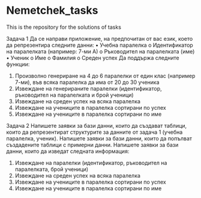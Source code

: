 # Nemetchek_tasks

This is the repository for the solutions of tasks

Задача 1
Да се направи приложение, на предпочитан от вас език, което да репрезентира следните данни:
•	Учебна паралелка
o	Идентификатор на паралелката (например: 7-ми А)
o	Ръководител на паралелката (име)
•	Ученик
o	Име
o	Фамилия
o	Среден успех
	Да поддържа следните функции:
1.	Произволно генериране на 4 до 6 паралелки от един клас (например 7-ми), във всяка паралелка да има от 20 до 30 ученика
2.	Извеждане на генерираните паралелки (идентификатор, ръководител на паралелката и брой ученици)
3.	Извеждане на среден успех на всяка паралелка
4.	Извеждане на учениците в паралелка сортирани по успех
5.	Извеждане на учениците в паралелка сортирани по име

Задача 2
Напишете заявки за бази данни, които да създават таблици, които да репрезентират структурите за данните от задача 1 (учебна паралелка, ученик).
	Напишете заявки за бази данни, които да попълват създадените таблици с примерни данни.
	Напишете заявки за бази данни, които да изведат следната информация:
1.	Извеждане на паралелки (идентификатор, ръководител на паралелката, брой ученици)
2.	Извеждане на среден успех на всяка паралелка
3.	Извеждане на учениците в паралелка сортирани по успех
4.	Извеждане на учениците в паралелка сортирани по име
